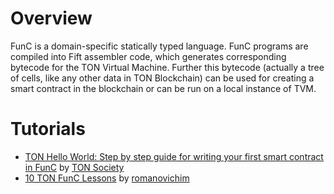 # Overview
FunC is a domain-specific statically typed language. FunC programs are compiled into Fift assembler code, which generates corresponding bytecode for the TON Virtual Machine. Further this bytecode (actually a tree of cells, like any other data in TON Blockchain) can be used for creating a smart contract in the blockchain or can be run on a local instance of TVM.

# Tutorials

* [TON Hello World: Step by step guide for writing your first smart contract in FunC](https://society.ton.org/ton-hello-world-step-by-step-guide-for-writing-your-first-smart-contract-in-func) by [TON Society](https://society.ton.org)
* [10 TON FunC Lessons](https://github.com/romanovichim/TonFunClessons_Eng) by [romanovichim](https://github.com/romanovichim)
